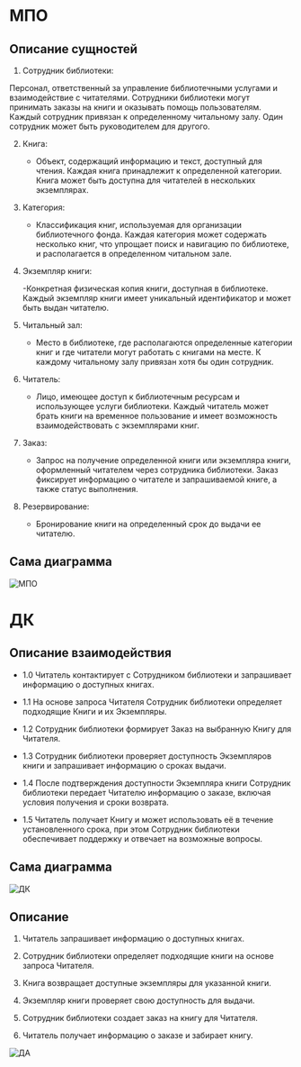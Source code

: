 # МПО
## Описание сущностей
 1. Сотрудник библиотеки:

Персонал, ответственный за управление библиотечными услугами и взаимодействие с читателями. Сотрудники библиотеки могут принимать заказы на книги и оказывать помощь пользователям. Каждый сотрудник привязан к определенному читальному залу. Один сотрудник может быть руководителем для другого.

 2. Книга:

    - Объект, содержащий информацию и текст, доступный для чтения. Каждая книга принадлежит к определенной категории. Книга может быть доступна для читателей в нескольких экземплярах.

 3. Категория:

    - Классификация книг, используемая для организации библиотечного фонда. Каждая категория может содержать несколько книг, что упрощает поиск и навигацию по библиотеке, и располагается в определенном читальном зале.
  
  4. Экземпляр книги:

     -Конкретная физическая копия книги, доступная в библиотеке. Каждый экземпляр книги имеет уникальный идентификатор и может быть выдан читателю.

 5. Читальный зал:

    - Место в библиотеке, где располагаются определенные категории книг и где читатели могут работать с книгами на месте. К каждому читальному залу привязан хотя бы один сотрудник.
  
 6. Читатель:

    - Лицо, имеющее доступ к библиотечным ресурсам и использующее услуги библиотеки. Каждый читатель может брать книги на временное пользование и имеет возможность взаимодействовать с экземплярами книг.

 7. Заказ:

    - Запрос на получение определенной книги или экземпляра книги, оформленный читателем через сотрудника библиотеки. Заказ фиксирует информацию о читателе и запрашиваемой книге, а также статус выполнения.
  
 8. Резервирование:

    - Бронирование книги на определенный срок до выдачи ее читателю.



## Сама диаграмма 

![МПО](https://github.com/user-attachments/assets/a3d9315b-b997-4daf-a1b9-664aa1c7b361)


# ДК
## Описание взаимодействия

- 1.0 Читатель контактирует с Сотрудником библиотеки и запрашивает информацию о доступных книгах.

- 1.1 На основе запроса Читателя Сотрудник библиотеки определяет подходящие Книги и их Экземпляры.

- 1.2 Сотрудник библиотеки формирует Заказ на выбранную Книгу для Читателя.

- 1.3 Сотрудник библиотеки проверяет доступность Экземпляров книги и запрашивает информацию о сроках выдачи.

- 1.4 После подтверждения доступности Экземпляра книги Сотрудник библиотеки передает Читателю информацию о заказе, включая условия получения и сроки возврата.

- 1.5 Читатель получает Книгу и может использовать её в течение установленного срока, при этом Сотрудник библиотеки обеспечивает поддержку и отвечает на возможные вопросы.

## Сама диаграмма
![ДК](https://github.com/user-attachments/assets/a8f28333-4364-4d91-968b-38b799eb9684)

## Описание

1. Читатель запрашивает информацию о доступных книгах.
   
2. Сотрудник библиотеки определяет подходящие книги на основе запроса Читателя.
   
3. Книга возвращает доступные экземпляры для указанной книги.
   
4. Экземпляр книги проверяет свою доступность для выдачи.
   
5. Сотрудник библиотеки создает заказ на книгу для Читателя.
    
6. Читатель получает информацию о заказе и забирает книгу.


![ДА](https://github.com/user-attachments/assets/06ee1dc9-47c7-4410-a911-b5d8ba195ef5)




